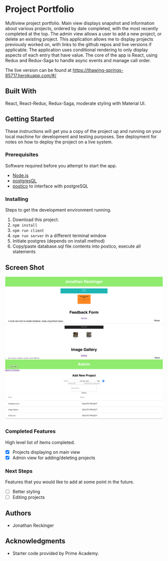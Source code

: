 # Project Portfolio

Multiview project portfolio. Main view displays snapshot and information about various projects, ordered by date completed, with the most recently completed at the top. The admin view allows a user to add a new project, or delete an existing project. This application allows me to display projects previously worked on, with links to the github repos and live versions if applicable. The application uses conditional rendering to only display aspects of each entry that have value. The core of the app is React, using Redux and Redux-Saga to handle async events and manage call order. 

The live version can be found at https://thawing-springs-85717.herokuapp.com/#/

## Built With

React, React-Redux, Redux-Saga, moderate styling with Material UI.

## Getting Started

These instructions will get you a copy of the project up and running on your local machine for development and testing purposes. See deployment for notes on how to deploy the project on a live system.

### Prerequisites

Software required before you attempt to start the app.

- [Node.js](https://nodejs.org/en/)
- [postgresQL](https://www.postgresql.org/download/)
- [postico](https://eggerapps.at/postico/) to interface with postgreSQL


### Installing

Steps to get the development environment running.

1. Download this project.
2. `npm install`
3. `npm run client`
4. `npm run server` in a different terminal window
5. Initiate postgres (depends on install method)
6. Copy/paste database.sql file contents into postico, execute all statements

## Screen Shot

![Project View](/public/images/projects.jpg)
![Admin View](/public/images/admin.jpg)

### Completed Features

High level list of items completed.

- [x] Projects displaying on main view
- [x] Admin view for adding/deleting projects

### Next Steps

Features that you would like to add at some point in the future.

- [ ] Better styling
- [ ] Editing projects

## Authors

* Jonathan Reckinger


## Acknowledgments

* Starter code provided by Prime Academy.